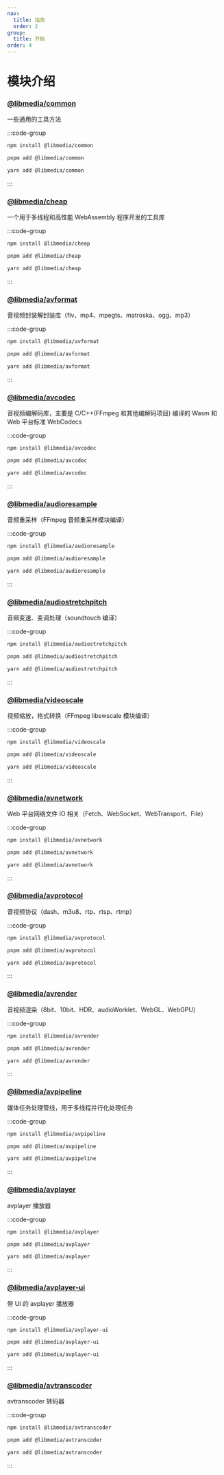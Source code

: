 ```yaml
---
nav:
  title: 指南
  order: 2
group:
  title: 开始
order: 4
---
```


# 模块介绍

### [@libmedia/common](https://zhaohappy.github.io/libmedia/docs/index.html)

一些通用的工具方法

:::code-group

```bash [npm]
npm install @libmedia/common
```

```bash [pnpm]
pnpm add @libmedia/common
```

```bash [yarn]
yarn add @libmedia/common
```

:::

### [@libmedia/cheap](https://zhaohappy.github.io/libmedia/docs/index.html)

一个用于多线程和高性能 WebAssembly 程序开发的工具库

:::code-group

```bash [npm]
npm install @libmedia/cheap
```

```bash [pnpm]
pnpm add @libmedia/cheap
```

```bash [yarn]
yarn add @libmedia/cheap
```

:::


### [@libmedia/avformat](https://zhaohappy.github.io/libmedia/docs/index.html)

音视频封装解封装库（flv、mp4、mpegts、matroska、ogg、mp3）

:::code-group

```bash [npm]
npm install @libmedia/avformat
```

```bash [pnpm]
pnpm add @libmedia/avformat
```

```bash [yarn]
yarn add @libmedia/avformat
```

:::

### [@libmedia/avcodec](https://zhaohappy.github.io/libmedia/docs/index.html)

音视频编解码库，主要是 C/C++(FFmpeg 和其他编解码项目) 编译的 Wasm 和 Web 平台标准 WebCodecs

:::code-group

```bash [npm]
npm install @libmedia/avcodec
```

```bash [pnpm]
pnpm add @libmedia/avcodec
```

```bash [yarn]
yarn add @libmedia/avcodec
```

:::


### [@libmedia/audioresample](https://zhaohappy.github.io/libmedia/docs/index.html)

音频重采样（FFmpeg 音频重采样模块编译）

:::code-group

```bash [npm]
npm install @libmedia/audioresample
```

```bash [pnpm]
pnpm add @libmedia/audioresample
```

```bash [yarn]
yarn add @libmedia/audioresample
```

:::

### [@libmedia/audiostretchpitch](https://zhaohappy.github.io/libmedia/docs/index.html)

音频变速、变调处理（soundtouch 编译）

:::code-group

```bash [npm]
npm install @libmedia/audiostretchpitch
```

```bash [pnpm]
pnpm add @libmedia/audiostretchpitch
```

```bash [yarn]
yarn add @libmedia/audiostretchpitch
```

:::

### [@libmedia/videoscale](https://zhaohappy.github.io/libmedia/docs/index.html)

视频缩放，格式转换（FFmpeg libswscale 模块编译）

:::code-group

```bash [npm]
npm install @libmedia/videoscale
```

```bash [pnpm]
pnpm add @libmedia/videoscale
```

```bash [yarn]
yarn add @libmedia/videoscale
```

:::

### [@libmedia/avnetwork](https://zhaohappy.github.io/libmedia/docs/index.html)

Web 平台网络文件 IO 相关（Fetch、WebSocket、WebTransport、File）

:::code-group

```bash [npm]
npm install @libmedia/avnetwork
```

```bash [pnpm]
pnpm add @libmedia/avnetwork
```

```bash [yarn]
yarn add @libmedia/avnetwork
```

:::

### [@libmedia/avprotocol](https://zhaohappy.github.io/libmedia/docs/index.html)

音视频协议（dash、m3u8、rtp、rtsp、rtmp）

:::code-group

```bash [npm]
npm install @libmedia/avprotocol
```

```bash [pnpm]
pnpm add @libmedia/avprotocol
```

```bash [yarn]
yarn add @libmedia/avprotocol
```

:::

### [@libmedia/avrender](https://zhaohappy.github.io/libmedia/docs/index.html)

音视频渲染（8bit、10bit、HDR、audioWorklet、WebGL、WebGPU）

:::code-group

```bash [npm]
npm install @libmedia/avrender
```

```bash [pnpm]
pnpm add @libmedia/avrender
```

```bash [yarn]
yarn add @libmedia/avrender
```

:::

### [@libmedia/avpipeline](https://zhaohappy.github.io/libmedia/docs/index.html)

媒体任务处理管线，用于多线程并行化处理任务

:::code-group

```bash [npm]
npm install @libmedia/avpipeline
```

```bash [pnpm]
pnpm add @libmedia/avpipeline
```

```bash [yarn]
yarn add @libmedia/avpipeline
```

:::

### [@libmedia/avplayer](https://zhaohappy.github.io/libmedia/docs/index.html)

avplayer 播放器

:::code-group

```bash [npm]
npm install @libmedia/avplayer
```

```bash [pnpm]
pnpm add @libmedia/avplayer
```

```bash [yarn]
yarn add @libmedia/avplayer
```

:::

### [@libmedia/avplayer-ui](https://zhaohappy.github.io/libmedia/docs/index.html)

带 UI 的 avplayer 播放器

:::code-group

```bash [npm]
npm install @libmedia/avplayer-ui
```

```bash [pnpm]
pnpm add @libmedia/avplayer-ui
```

```bash [yarn]
yarn add @libmedia/avplayer-ui
```

:::

### [@libmedia/avtranscoder](https://zhaohappy.github.io/libmedia/docs/index.html)

avtranscoder 转码器

:::code-group

```bash [npm]
npm install @libmedia/avtranscoder
```

```bash [pnpm]
pnpm add @libmedia/avtranscoder
```

```bash [yarn]
yarn add @libmedia/avtranscoder
```

:::